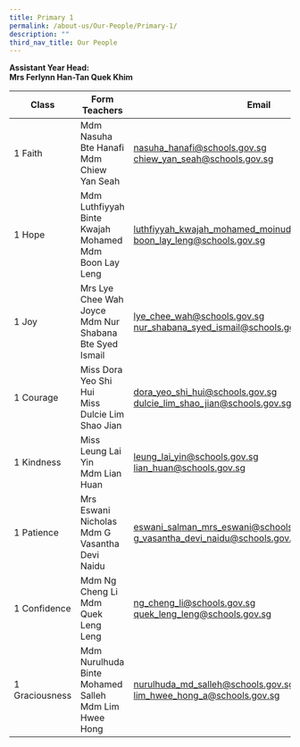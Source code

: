 ```yaml
---
title: Primary 1
permalink: /about-us/Our-People/Primary-1/
description: ""
third_nav_title: Our People
---
```

**Assistant Year Head:**<br> 
**Mrs Ferlynn Han-Tan Quek Khim**


| Class | Form Teachers | Email |
| -------- | -------- | -------- |
|  1 Faith  |  Mdm Nasuha Bte Hanafi<br>Mdm Chiew Yan Seah  | [nasuha_hanafi@schools.gov.sg](nasuha_hanafi@schools.gov.sg)<br>[chiew_yan_seah@schools.gov.sg](chiew_yan_seah@schools.gov.sg)
|  1 Hope  |  Mdm Luthfiyyah Binte Kwajah Mohamed<br>Mdm Boon Lay Leng  | [luthfiyyah_kwajah_mohamed_moinuddeen@schools.gov.sg](luthfiyyah_kwajah_mohamed_moinuddeen@schools.gov.sg)<br>[boon_lay_leng@schools.gov.sg](boon_lay_leng@schools.gov.sg)
|  1 Joy  |  Mrs Lye Chee Wah Joyce<br>Mdm Nur Shabana Bte Syed Ismail  |  [lye_chee_wah@schools.gov.sg](lye_chee_wah@schools.gov.sg)<br>[nur_shabana_syed_ismail@schools.gov.sg](nur_shabana_syed_ismail@schools.gov.sg)
|  1 Courage  |  Miss Dora Yeo Shi Hui<br>Miss Dulcie Lim Shao Jian  | [dora_yeo_shi_hui@schools.gov.sg](dora_yeo_shi_hui@schools.gov.sg)<br>[dulcie_lim_shao_jian@schools.gov.sg](dulcie_lim_shao_jian@schools.gov.sg)
|  1 Kindness  |  Miss Leung Lai Yin<br>Mdm Lian Huan| [leung\_lai\_yin@schools.gov.sg](mailto:leung_lai_yin@schools.gov.sg)<br>[lian\_huan@schools.gov.sg](mailto:lian_huan@schools.gov.sg)
|  1 Patience  |  Mrs Eswani Nicholas<br>Mdm G Vasantha Devi Naidu  | [eswani_salman_mrs_eswani@schools.gov.sg](eswani_salman_mrs_eswani@schools.gov.sg)<br>[g_vasantha_devi_naidu@schools.gov.sg](g_vasantha_devi_naidu@schools.gov.sg)
|  1 Confidence  |  Mdm Ng Cheng Li<br>Mdm Quek Leng Leng  |  [ng_cheng_li@schools.gov.sg](ng_cheng_li@schools.gov.sg)<br>[quek_leng_leng@schools.gov.sg](quek_leng_leng@schools.gov.sg)
|  1 Graciousness  |  Mdm Nurulhuda Binte Mohamed Salleh<br>Mdm Lim Hwee Hong  | [nurulhuda_md_salleh@schools.gov.sg](nurulhuda_md_salleh@schools.gov.sg)<br>[lim_hwee_hong_a@schools.gov.sg](lim_hwee_hong_a@schools.gov.sg)